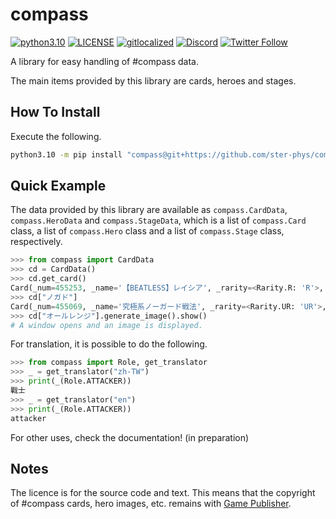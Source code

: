 # compass

[![python3.10](https://img.shields.io/badge/python-3.10-3776AB.svg?logo=python)](https://docs.python.org/3.10/) [![LICENSE](https://img.shields.io/github/license/ster-phys/bot_cps)](./LICENSE) [![gitlocalized](https://gitlocalize.com/repo/8640/whole_project/badge.svg)](https://gitlocalize.com/repo/8640) [![Discord](https://img.shields.io/discord/834671256367530014.svg?label=&logo=discord&logoColor=ffffff&color=7389D8&labelColor=6A7EC2)](http://discord.gg/Pmt5BetUqb) [![Twitter Follow](https://img.shields.io/twitter/follow/bot_cps?style=social)](https://twitter.com/bot_cps)

A library for easy handling of #compass data.

The main items provided by this library are cards, heroes and stages.

## How To Install

Execute the following.

```sh
python3.10 -m pip install "compass@git+https://github.com/ster-phys/compass.git"
```

## Quick Example

The data provided by this library are available as `compass.CardData`, `compass.HeroData` and `compass.StageData`, which is a list of `compass.Card` class, a list of `compass.Hero` class and a list of `compass.Stage` class, respectively.

```python
>>> from compass import CardData
>>> cd = CardData()
>>> cd.get_card()
Card(_num=455253, _name='【BEATLESS】レイシア', _rarity=<Rarity.R: 'R'>, _types=['遠'], _cool_time=20, _activation=<Activation.SHORT: '短'>, _attribute=<Attribute.WATER: '水'>, _rank=<Rank.COLLABO: 'コラボガチャ'>, _ability='長射程のエネルギー攻撃（小ダメージ）', ...)
>>> cd["ノガド"]
Card(_num=455069, _name='究極系ノーガード戦法', _rarity=<Rarity.UR: 'UR'>, _types=['防'], _cool_time=30, _activation=<Activation.SHORT: '短'>, _attribute=<Attribute.FIRE: '火'>, _rank=<Rank.F: 'F'>, _ability='被ダメージを80%減らす（8秒間）', ...)
>>> cd["オールレンジ"].generate_image().show()
# A window opens and an image is displayed.
```

For translation, it is possible to do the following.

```python
>>> from compass import Role, get_translator
>>> _ = get_translator("zh-TW")
>>> print(_(Role.ATTACKER))
戰士
>>> _ = get_translator("en")
>>> print(_(Role.ATTACKER))
attacker
```

For other uses, check the documentation! (in preparation)

## Notes

The licence is for the source code and text.
This means that the copyright of #compass cards, hero images, etc. remains with [Game Publisher](https://app.nhn-playart.com/compass/).
